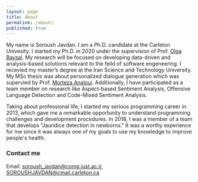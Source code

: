 ```yaml
---
layout: page
title: About
permalink: /about/
published: true
---
```


My name is Soroush Javdan. I am a Ph.D. candidate at the Carleton Univesity. I started my Ph.D. in 2020 under the supervision of Prof. [Olga Baysal](http://olgabaysal.com/). My research will be focused on developing data-driven and analysis-based solutions relevant to the feild of software engeneering. I recevied my master’s degree at the Iran Science and Technology University. My MSc thesis was about personalized dialogue generation which was supervied by Prof. [Morteza Analoui](https://its.iust.ac.ir/profile/en/analoui#). Additionally, I have participated as a team member on research like Aspect-based Sentiment Analysis, Offensive Language Detection and Code-Mixed Sentiment Analysis.

Taking about professional life, I started my serious programming career in 2013, which gave me a remarkable opportunity to understand programming challenges and development procedures. In 2018, I was a member of a team that develops "Jaundice detection in newborns." It was a worthy experience for me since it was always one of my goals to use my knowledge to improve people's health.

### Contact me
Email: soroush_javdan@comp.iust.ac.ir, SOROUSHJAVDAN@cmail.carleton.ca
